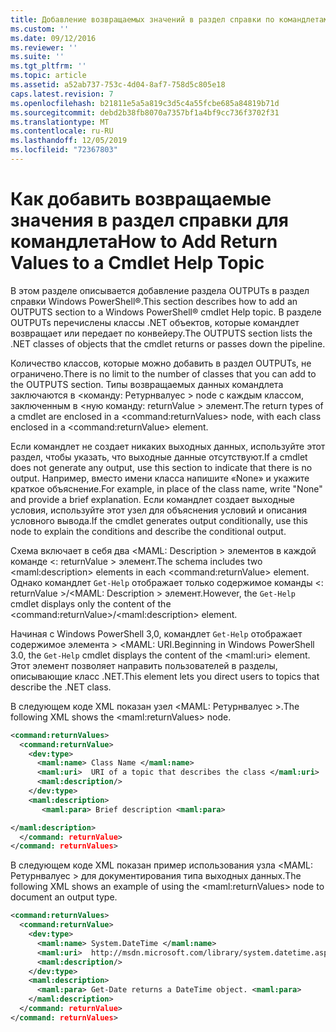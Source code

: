 ```yaml
---
title: Добавление возвращаемых значений в раздел справки по командлетам | Документация Майкрософт
ms.custom: ''
ms.date: 09/12/2016
ms.reviewer: ''
ms.suite: ''
ms.tgt_pltfrm: ''
ms.topic: article
ms.assetid: a52ab737-753c-4d04-8af7-758d5c805e18
caps.latest.revision: 7
ms.openlocfilehash: b21811e5a5a819c3d5c4a55fcbe685a84819b71d
ms.sourcegitcommit: debd2b38fb8070a7357bf1a4bf9cc736f3702f31
ms.translationtype: MT
ms.contentlocale: ru-RU
ms.lasthandoff: 12/05/2019
ms.locfileid: "72367803"
---
```

# <a name="how-to-add-return-values-to-a-cmdlet-help-topic"></a><span data-ttu-id="eaefd-102">Как добавить возвращаемые значения в раздел справки для командлета</span><span class="sxs-lookup"><span data-stu-id="eaefd-102">How to Add Return Values to a Cmdlet Help Topic</span></span>

<span data-ttu-id="eaefd-103">В этом разделе описывается добавление раздела OUTPUTs в раздел справки Windows PowerShell®.</span><span class="sxs-lookup"><span data-stu-id="eaefd-103">This section describes how to add an OUTPUTS section to a Windows PowerShell® cmdlet Help topic.</span></span> <span data-ttu-id="eaefd-104">В разделе OUTPUTs перечислены классы .NET объектов, которые командлет возвращает или передает по конвейеру.</span><span class="sxs-lookup"><span data-stu-id="eaefd-104">The OUTPUTS section lists the .NET classes of objects that the cmdlet returns or passes down the pipeline.</span></span>

<span data-ttu-id="eaefd-105">Количество классов, которые можно добавить в раздел OUTPUTs, не ограничено.</span><span class="sxs-lookup"><span data-stu-id="eaefd-105">There is no limit to the number of classes that you can add to the OUTPUTS section.</span></span> <span data-ttu-id="eaefd-106">Типы возвращаемых данных командлета заключаются в \<команду: Ретурнвалуес > node с каждым классом, заключенным в \<ную команду: returnValue > элемент.</span><span class="sxs-lookup"><span data-stu-id="eaefd-106">The return types of a cmdlet are enclosed in a \<command:returnValues> node, with each class enclosed in a \<command:returnValue> element.</span></span>

<span data-ttu-id="eaefd-107">Если командлет не создает никаких выходных данных, используйте этот раздел, чтобы указать, что выходные данные отсутствуют.</span><span class="sxs-lookup"><span data-stu-id="eaefd-107">If a cmdlet does not generate any output, use this section to indicate that there is no output.</span></span> <span data-ttu-id="eaefd-108">Например, вместо имени класса напишите «None» и укажите краткое объяснение.</span><span class="sxs-lookup"><span data-stu-id="eaefd-108">For example, in place of the class name, write "None" and provide a brief explanation.</span></span> <span data-ttu-id="eaefd-109">Если командлет создает выходные условия, используйте этот узел для объяснения условий и описания условного вывода.</span><span class="sxs-lookup"><span data-stu-id="eaefd-109">If the cmdlet generates output conditionally, use this node to explain the conditions and describe the conditional output.</span></span>

<span data-ttu-id="eaefd-110">Схема включает в себя два \<MAML: Description > элементов в каждой команде \<: returnValue > элемент.</span><span class="sxs-lookup"><span data-stu-id="eaefd-110">The schema includes two \<maml:description> elements in each \<command:returnValue> element.</span></span> <span data-ttu-id="eaefd-111">Однако командлет `Get-Help` отображает только содержимое команды \<: returnValue >/\<MAML: Description > элемент.</span><span class="sxs-lookup"><span data-stu-id="eaefd-111">However, the `Get-Help` cmdlet displays only the content of the \<command:returnValue>/\<maml:description> element.</span></span>

<span data-ttu-id="eaefd-112">Начиная с Windows PowerShell 3,0, командлет `Get-Help` отображает содержимое элемента > \<MAML: URI.</span><span class="sxs-lookup"><span data-stu-id="eaefd-112">Beginning in Windows PowerShell 3.0, the `Get-Help` cmdlet displays the content of the \<maml:uri> element.</span></span> <span data-ttu-id="eaefd-113">Этот элемент позволяет направить пользователей в разделы, описывающие класс .NET.</span><span class="sxs-lookup"><span data-stu-id="eaefd-113">This element lets you direct users to topics that describe the .NET class.</span></span>

<span data-ttu-id="eaefd-114">В следующем коде XML показан узел \<MAML: Ретурнвалуес >.</span><span class="sxs-lookup"><span data-stu-id="eaefd-114">The following XML shows the \<maml:returnValues> node.</span></span>

```xml
<command:returnValues>
  <command:returnValue>
    <dev:type>
      <maml:name> Class Name </maml:name>
      <maml:uri>  URI of a topic that describes the class </maml:uri>
      <maml:description/>
    </dev:type>
    <maml:description>
       <maml:para> Brief description <maml:para>

</maml:description>
  </command: returnValue>
</command: returnValues>
```

<span data-ttu-id="eaefd-115">В следующем коде XML показан пример использования узла \<MAML: Ретурнвалуес > для документирования типа выходных данных.</span><span class="sxs-lookup"><span data-stu-id="eaefd-115">The following XML shows an example of using the \<maml:returnValues> node to document an output type.</span></span>

```xml
<command:returnValues>
  <command:returnValue>
    <dev:type>
      <maml:name> System.DateTime </maml:name>
      <maml:uri>  http://msdn.microsoft.com/library/system.datetime.aspx </maml:uri>
      <maml:description/>
    </dev:type>
    <maml:description>
      <maml:para> Get-Date returns a DateTime object. <maml:para>
    </maml:description>
  </command: returnValue>
</command: returnValues>
```



